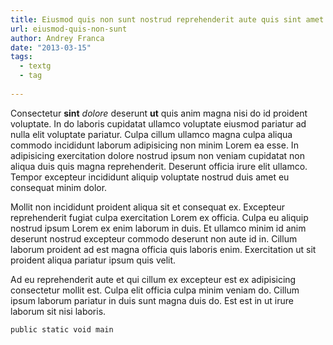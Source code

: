 ```yaml
---
title: Eiusmod quis non sunt nostrud reprehenderit aute quis sint amet nostrud ullamco.
url: eiusmod-quis-non-sunt
author: Andrey Franca
date: "2013-03-15"
tags:
  - textg
  - tag
 
---
```

 
Consectetur **sint** *dolore* deserunt __ut__ quis anim magna nisi do id proident voluptate. In do laboris cupidatat ullamco voluptate eiusmod pariatur ad nulla elit voluptate pariatur. Culpa cillum ullamco magna culpa aliqua commodo incididunt laborum adipisicing non minim Lorem ea esse. In adipisicing exercitation dolore nostrud ipsum non veniam cupidatat non aliqua duis quis magna reprehenderit. Deserunt officia irure elit ullamco. Tempor excepteur incididunt aliquip voluptate nostrud duis amet eu consequat minim dolor.

Mollit non incididunt proident aliqua sit et consequat ex. Excepteur reprehenderit fugiat culpa exercitation Lorem ex officia. Culpa eu aliquip nostrud ipsum Lorem ex enim laborum in duis. Et ullamco minim id anim deserunt nostrud excepteur commodo deserunt non aute id in. Cillum laborum proident ad est magna officia quis laboris enim. Exercitation ut sit proident aliqua pariatur ipsum quis velit.

Ad eu reprehenderit aute et qui cillum ex excepteur est ex adipisicing consectetur mollit est. Culpa elit officia culpa minim veniam do. Cillum ipsum laborum pariatur in duis sunt magna duis do. Est est in ut irure laborum sit nisi laboris.

```
public static void main
```
 